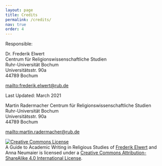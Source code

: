```yaml
---
layout: page
title: Credits
permalink: /credits/
nav: true
order: 4
---
```


Responsible:

Dr. Frederik Elwert  
Centrum für Religionswissenschaftliche Studien  
Ruhr-Universität Bochum  
Universitätsstr. 90a  
44789 Bochum

<mailto:frederik.elwert@rub.de>

Last Updated: March 2021

Martin Radermacher
Centrum für Religionswissenschaftliche Studien  
Ruhr-Universität Bochum  
Universitätsstr. 90a  
44789 Bochum

<mailto:martin.radermacher@rub.de>

<a rel="license" href="http://creativecommons.org/licenses/by-sa/4.0/"><img alt="Creative Commons License" style="border-width:0" src="https://i.creativecommons.org/l/by-sa/4.0/88x31.png" /></a><br /><span xmlns:dct="http://purl.org/dc/terms/" href="http://purl.org/dc/dcmitype/Text" property="dct:title" rel="dct:type">A Guide to Academic Writing in Religious
Studies</span> of <a xmlns:cc="http://creativecommons.org/ns#" href="http://orcid.org/0000-0001-9149-9377" property="cc:attributionName" rel="cc:attributionURL">Frederik Elwert</a> and <span xmlns:cc="http://creativecommons.org/ns#" property="cc:attributionName">Anna Neumaier</span> is licensed under a <a rel="license" href="http://creativecommons.org/licenses/by-sa/4.0/">Creative Commons Attribution-ShareAlike 4.0 International License</a>.
